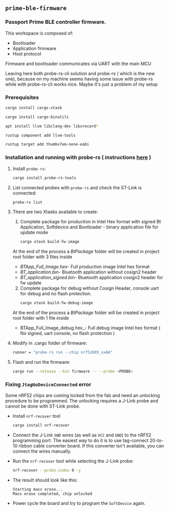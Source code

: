 ## `prime-ble-firmware`

### Passport Prime BLE controller firmware.

This workspace is composed of:

- Bootloader
- Application firmware
- Host protocol

Firmware and bootloader communicates via UART with the main MCU 

Leaving here both probe-rs-cli solution and probe-rs ( which is the new one), because on my machine seems having some issue with probe-rs while with probe-rs-cli works nice. Maybe it's just a problem of my setup

### Prerequisites

   ```bash
   cargo install cargo-xtask
   ```
   ```bash
   cargo install cargo-binutils
   ```
   ```bash
   apt install llvm libclang-dev libsrecord*
   ```
   ```bash
   rustup component add llvm-tools
   ```
   ```bash
   rustup target add thumbv7em-none-eabi
   ```

### Installation and running with probe-rs ( instructions [here](https://probe.rs/docs/getting-started/installation/) )

1. Install `probe-rs`:
   ```bash
   cargo install probe-rs-tools
   ```
   
2. List connected probes with `probe-rs` and check the ST-Link is connected:
   ```bash
   probe-rs list
   ```

3. There are two Xtasks available to create:
   1. Complete package for production in Intel Hex format with signed Bt Application, Softdevice and Bootloader - binary application file for update mode
      ```bash
      cargo xtask build-fw-image
      ```
   At the end of the process a *BtPackage* folder will be created in project root folder with 3 files inside
      * _BTApp_Full_Image.hex_- Full production image Intel hex format
      * _BT_application.bin_- Bluetooth application without cosign2 header
      * _BT_application_signed.bin_- Bluetooth application cosign2 header for fw update
   2. Complete package for debug without Cosign Header, console uart for debug and no flash protection.
      ```bash
      cargo xtask build-fw-debug-image
      ```
   At the end of the process a *BtPackage* folder will be created in project root folder with 1 file inside
      * BTApp_Full_Image_debug.hex_- Full debug image Intel hex format ( No signed, uart console, no flash protection )
   
4. Modify in .cargo folder of firmware:
   ```bash
   runner = "probe-rs run --chip nrf52805_xxAA"
   ```
   
5. Flash and run the firmware:
   ```bash
   cargo run --release --bin firmware -- --probe <PROBE>
   ```

### Fixing `JtagNoDeviceConnected` error

Some nRF52 chips are coming locked from the fab and need an unlocking procedure to be programmed.
The unlocking requires a J-Link probe and cannot be done with ST-Link probe.

- Install `nrf-recover` tool
  ```bash
  cargo install nrf-recover
  ```

- Connect the J-Link `SWD` wires (as well as `VCC` and `GND`) to the nRF52 programming port.
  The easiest way to do it is to use tag-connect 20-to-10 ribbon cable converter board.
  If this converter isn't available, you can connect the wires manually.

- Run the `nrf-recover` tool while selecting the J-Link probe:
  ```bash
  nrf-recover --probe-index 0 -y
  ```

- The result should look like this:
  ```
  Starting mass erase...
  Mass erase completed, chip unlocked
  ```

- Power cycle the board and try to program the `SoftDevice` again.
